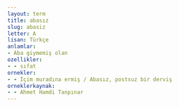 ```yaml
---
layout: term
title: abasız
slug: abasiz
letter: A
lisan: Türkçe
anlamlar:
- Aba giymemiş olan
ozellikler:
- - sıfat
ornekler:
- - İçim muradına ermiş / Abasız, postsuz bir derviş
orneklerkaynak:
- - Ahmet Hamdi Tanpınar
---
```

